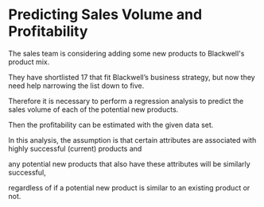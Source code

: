 # Predicting Sales Volume and Profitability

The sales team is considering adding some new products to Blackwell's product mix. 

They have shortlisted 17 that fit Blackwell’s business strategy, but now they need help narrowing the list down to five. 

Therefore it is necessary to perform a regression analysis to predict the sales volume of each of the potential new products.

Then the profitability can be estimated with the given data set. 


In this analysis, the assumption is that certain attributes are associated with highly successful (current) products and

any potential new products that also have these attributes will be similarly successful, 

regardless of if a potential new product is similar to an existing product or not.

